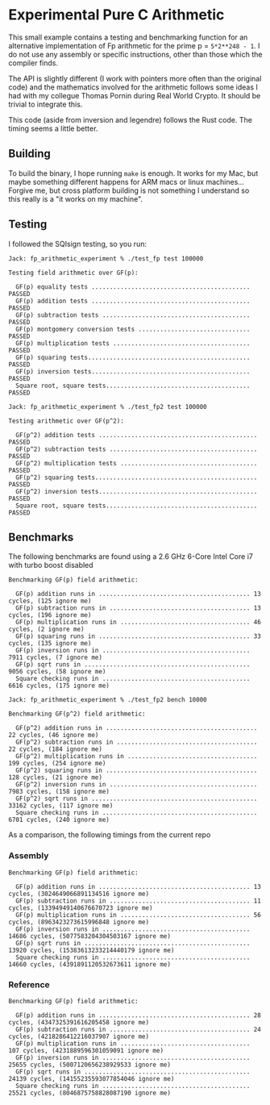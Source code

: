 # Experimental Pure C Arithmetic

This small example contains a testing and benchmarking function for an alternative implementation of Fp arithmetic for the prime p = `5*2**248 - 1`.
I do not use any assembly or specific instructions, other than those which the compiler finds.

The API is slightly different (I work with pointers more often than the original code) and the mathematics involved for the arithmetic follows some ideas I had with my collegue Thomas Pornin during Real World Crypto. It should be trivial to integrate this.

This code (aside from inversion and legendre) follows the Rust code. The timing seems a little better.

## Building

To build the binary, I hope running `make` is enough. It works for my Mac, but maybe something different happens for ARM macs or linux machines... Forgive me, but cross platform building is not something I understand so this really is a "it works on my machine".

## Testing

I followed the SQIsign testing, so you run:

```
Jack: fp_arithmetic_experiment % ./test_fp test 100000

Testing field arithmetic over GF(p): 

  GF(p) equality tests ............................................ PASSED
  GF(p) addition tests ............................................ PASSED
  GF(p) subtraction tests ......................................... PASSED
  GF(p) montgomery conversion tests ............................... PASSED
  GF(p) multiplication tests ...................................... PASSED
  GF(p) squaring tests............................................. PASSED
  GF(p) inversion tests............................................ PASSED
  Square root, square tests........................................ PASSED
  ```

```
Jack: fp_arithmetic_experiment % ./test_fp2 test 100000

Testing arithmetic over GF(p^2): 

  GF(p^2) addition tests ............................................ PASSED
  GF(p^2) subtraction tests ......................................... PASSED
  GF(p^2) multiplication tests ...................................... PASSED
  GF(p^2) squaring tests............................................. PASSED
  GF(p^2) inversion tests............................................ PASSED
  Square root, square tests.......................................... PASSED
```

## Benchmarks

The following benchmarks are found using a 2.6 GHz 6-Core Intel Core i7 with turbo boost disabled

```
Benchmarking GF(p) field arithmetic: 

  GF(p) addition runs in .......................................... 13 cycles, (125 ignore me)
  GF(p) subtraction runs in ....................................... 13 cycles, (196 ignore me)
  GF(p) multiplication runs in .................................... 46 cycles, (2 ignore me)
  GF(p) squaring runs in .......................................... 33 cycles, (135 ignore me)
  GF(p) inversion runs in ......................................... 7911 cycles, (7 ignore me)
  GF(p) sqrt runs in .............................................. 9056 cycles, (58 ignore me)
  Square checking runs in ......................................... 6616 cycles, (175 ignore me)
```

```
Jack: fp_arithmetic_experiment % ./test_fp2 bench 10000

Benchmarking GF(p^2) field arithmetic: 

  GF(p^2) addition runs in .......................................... 22 cycles, (46 ignore me)
  GF(p^2) subtraction runs in ....................................... 22 cycles, (184 ignore me)
  GF(p^2) multiplication runs in .................................... 199 cycles, (254 ignore me)
  GF(p^2) squaring runs in .......................................... 128 cycles, (21 ignore me)
  GF(p^2) inversion runs in ......................................... 7983 cycles, (158 ignore me)
  GF(p^2) sqrt runs in .............................................. 33162 cycles, (117 ignore me)
  Square checking runs in ........................................... 6701 cycles, (240 ignore me)
```

As a comparison, the following timings from the current repo

### Assembly

```
Benchmarking GF(p) field arithmetic: 

  GF(p) addition runs in .......................................... 13 cycles, (3024649066891134516 ignore me)
  GF(p) subtraction runs in ....................................... 11 cycles, (13394949140676670723 ignore me)
  GF(p) multiplication runs in .................................... 56 cycles, (8963423273615996848 ignore me)
  GF(p) inversion runs in ......................................... 14686 cycles, (5077583204304503167 ignore me)
  GF(p) sqrt runs in .............................................. 13920 cycles, (15383613233214440179 ignore me)
  Square checking runs in ......................................... 14660 cycles, (4391891120532673611 ignore me)
```

### Reference

```
Benchmarking GF(p) field arithmetic: 

  GF(p) addition runs in .......................................... 28 cycles, (4347325391616205458 ignore me)
  GF(p) subtraction runs in ....................................... 24 cycles, (4218286412216037907 ignore me)
  GF(p) multiplication runs in .................................... 107 cycles, (4231889596301059091 ignore me)
  GF(p) inversion runs in ......................................... 25655 cycles, (5007120656238929533 ignore me)
  GF(p) sqrt runs in .............................................. 24139 cycles, (14155235593077854046 ignore me)
  Square checking runs in ......................................... 25521 cycles, (8046875758828087190 ignore me)
```
